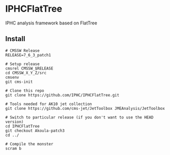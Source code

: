 IPHCFlatTree
============

IPHC analysis framework based on FlatTree

Install
-------

```
# CMSSW Release
RELEASE=7_6_3_patch1

# Setup release
cmsrel CMSSW_$RELEASE
cd CMSSW_X_Y_Z/src
cmsenv
git cms-init

# Clone this repo
git clone https://github.com/IPHC/IPHCFlatTree.git

# Tools needed for AK10 jet collection
git clone https://github.com/cms-jet/JetToolbox JMEAnalysis/JetToolbox 

# Switch to particular release (if you don't want to use the HEAD version)
cd IPHCFlatTree
git checkout Akoula-patch3
cd ../

# Compile the monster
scram b
```
